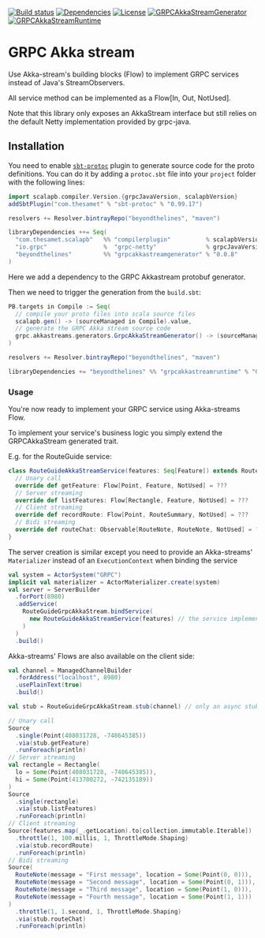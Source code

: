 [![Build status](https://api.travis-ci.org/btlines/grpcakkastream.svg?branch=master)](https://travis-ci.org/btlines/grpcakkastream)
[![Dependencies](https://app.updateimpact.com/badge/852442212779298816/grpcakkastream.svg?config=compile)](https://app.updateimpact.com/latest/852442212779298816/grpcakkastream)
[![License](https://img.shields.io/:license-MIT-blue.svg)](https://opensource.org/licenses/MIT)
[![GRPCAkkaStreamGenerator](https://api.bintray.com/packages/beyondthelines/maven/grpcakkastreamgenerator/images/download.svg) ](https://bintray.com/beyondthelines/maven/grpcakkastreamgenerator/_latestVersion)
[![GRPCAkkaStreamRuntime](https://api.bintray.com/packages/beyondthelines/maven/grpcakkastreamruntime/images/download.svg) ](https://bintray.com/beyondthelines/maven/grpcakkastreamruntime/_latestVersion)

# GRPC Akka stream

Use Akka-stream's building blocks (Flow) to implement GRPC services instead of Java's StreamObservers.

All service method can be implemented as a Flow[In, Out, NotUsed].

Note that this library only exposes an AkkaStream interface but still relies on the default Netty implementation provided by grpc-java.

## Installation

You need to enable [`sbt-protoc`](https://github.com/thesamet/sbt-protoc) plugin to generate source code for the proto definitions.
You can do it by adding a `protoc.sbt` file into your `project` folder with the following lines:

```scala
import scalapb.compiler.Version.{grpcJavaVersion, scalapbVersion}
addSbtPlugin("com.thesamet" % "sbt-protoc" % "0.99.17")

resolvers += Resolver.bintrayRepo("beyondthelines", "maven")

libraryDependencies ++= Seq(
  "com.thesamet.scalapb"   %% "compilerplugin"          % scalapbVersion,
  "io.grpc"                %  "grpc-netty"              % grpcJavaVersion,
  "beyondthelines"         %% "grpcakkastreamgenerator" % "0.0.8"
)
```

Here we add a dependency to the GRPC Akkastream protobuf generator.

Then we need to trigger the generation from the `build.sbt`:

```scala
PB.targets in Compile := Seq(
  // compile your proto files into scala source files
  scalapb.gen() -> (sourceManaged in Compile).value,
  // generate the GRPC Akka stream source code
  grpc.akkastreams.generators.GrpcAkkaStreamGenerator() -> (sourceManaged in Compile).value
)

resolvers += Resolver.bintrayRepo("beyondthelines", "maven")

libraryDependencies += "beyondthelines" %% "grpcakkastreamruntime" % "0.0.8"
```

### Usage

You're now ready to implement your GRPC service using Akka-streams Flow.

To implement your service's business logic you simply extend the GRPCAkkaStream generated trait.

E.g. for the RouteGuide service:

```scala
class RouteGuideAkkaStreamService(features: Seq[Feature]) extends RouteGuideGrpcAkkaStream.RouteGuide {
  // Unary call
  override def getFeature: Flow[Point, Feature, NotUsed] = ???
  // Server streaming
  override def listFeatures: Flow[Rectangle, Feature, NotUsed] = ???
  // Client streaming
  override def recordRoute: Flow[Point, RouteSummary, NotUsed] = ???
  // Bidi streaming
  override def routeChat: Observable[RouteNote, RouteNote, NotUsed] = ???
}
```

The server creation is similar except you need to provide an Akka-streams' `Materializer` instead of an `ExecutionContext` when binding the service

```scala
val system = ActorSystem("GRPC")
implicit val materializer = ActorMaterializer.create(system)
val server = ServerBuilder
  .forPort(8980)
  .addService(
    RouteGuideGrpcAkkaStream.bindService(
      new RouteGuideAkkaStreamService(features) // the service implemented above
    )
  )
  .build()
```

Akka-streams' Flows are also available on the client side:

```scala
val channel = ManagedChannelBuilder
  .forAddress("localhost", 8980)
  .usePlainText(true)
  .build()

val stub = RouteGuideGrpcAkkaStream.stub(channel) // only an async stub is provided

// Unary call
Source
  .single(Point(408031728, -748645385))
  .via(stub.getFeature)
  .runForeach(println)
// Server streaming
val rectangle = Rectangle(
  lo = Some(Point(408031728, -748645385)),
  hi = Some(Point(413700272, -742135189))
)
Source
  .single(rectangle)
  .via(stub.listFeatures)
  .runForeach(println)
// Client streaming
Source(features.map(_.getLocation).to[collection.immutable.Iterable])
  .throttle(1, 100.millis, 1, ThrottleMode.Shaping)
  .via(stub.recordRoute)
  .runForeach(println)
// Bidi streaming
Source(
  RouteNote(message = "First message", location = Some(Point(0, 0))),
  RouteNote(message = "Second message", location = Some(Point(0, 1))),
  RouteNote(message = "Third message", location = Some(Point(1, 0))),
  RouteNote(message = "Fourth message", location = Some(Point(1, 1)))
)
  .throttle(1, 1.second, 1, ThrottleMode.Shaping)
  .via(stub.routeChat)
  .runForeach(println)
```

